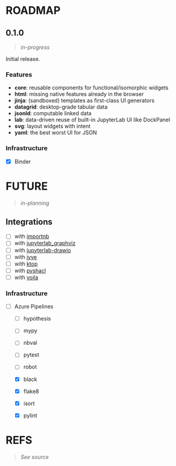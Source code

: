 # ROADMAP

## 0.1.0
> _in-progress_

Initial release.

### Features
- **core**: reusable components for functional/isomorphic widgets
- **html**: missing native features already in the browser
- **jinja**: (sandboxed) templates as first-class UI generators
- **datagrid**: desktop-grade tabular data
- **jsonld**: computable linked data
- **lab**: data-driven reuse of built-in JupyterLab UI like DockPanel
- **svg**: layout widgets with intent
- **yaml**: the best worst UI for JSON

### Infrastructure
- [x] Binder

# FUTURE
> _in-planning_

## Integrations
- [ ] with [importnb][]
- [ ] with [jupyterlab_graphviz][]
- [ ] with [jupyterlab-drawio][]
- [ ] with [jyve][]
- [ ] with [ktop][]
- [ ] with [pyshacl][]
- [ ] with [voila][]

### Infrastructure
- [ ] Azure Pipelines
  - [ ] hypothesis
  - [ ] mypy
  - [ ] nbval
  - [ ] pytest
  - [ ] robot
  - [x] black
  - [x] flake8
  - [x] isort
  - [x] pylint


# REFS
> _See source_

[importnb]: https://github.com/deathbeds/importnb
[jupyterlab-drawio]: https://github.com/QuantStack/jupyterlab-drawio
[jyve]: https://github.com/deathbeds/jyve
[ktop]: https://github.com/deathbeds/ktop
[pyshacl]: https://github.com/RDFLib/pySHACL
[voila]: https://github.com/QuantStack/voila
[jupyterlab_graphviz]: https://github.com/deathbeds/jupyterlab_graphviz
